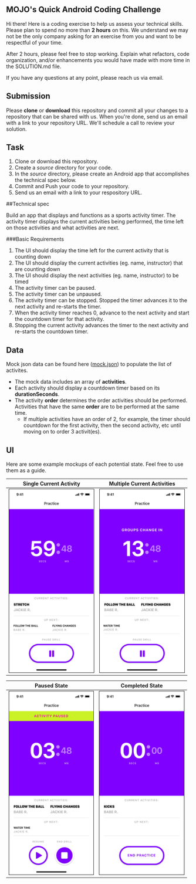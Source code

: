 ## MOJO's Quick Android Coding Challenge

Hi there! Here is a coding exercise to help us assess your technical skills. Please plan to spend no more than **2 hours** on this. We understand we may not be the only company asking for an exercise from you and want to be respectful of your time.

After 2 hours, please feel free to stop working. Explain what refactors, code organization, and/or enhancements you would have made with more time in the SOLUTION.md file.

If you have any questions at any point, please reach us via email.

## Submission
Please **clone** or **download** this repository and commit all your changes to a repository that can be shared with us. When you're done, send us an email with a link to your repository URL. We'll schedule a call to review your solution.

## Task

1. Clone or download this repository.
2. Create a *source* directory for your code.
3. In the *source* directory, please create an Android app that accomplishes the technical spec below.
4. Commit and Push your code to your repository.
5. Send us an email with a link to your respository URL.

##Technical spec

Build an app that displays and functions as a sports activity timer. The activity timer displays the current activities being performed, the time left on those activities and what activities are next.

###Basic Requirements

1. The UI should display the time left for the current activity that is counting down
1. The UI should display the current activities (eg. name, instructor) that are counting down
1. The UI should display the next activities (eg. name, instructor) to be timed
1. The activity timer can be paused.
2. The activity timer can be unpaused.
3. The activity timer can be stopped. Stopped the timer advances it to the next activity and re-starts the timer. 
1. When the activity timer reaches 0, advance to the next activity and start the countdown timer for that activity.
1. Stopping the current activity advances the timer to the next activity and re-starts the countdown timer.

## Data

Mock json data can be found here ([mock.json](mock.json)) to populate the list of activites.

* The mock data includes an array of **activities**. 
* Each activity should display a countdown timer based on its **durationSeconds**. 
* The activity **order** determines the order activities should be performed. Activities that have the same **order** are to be performed at the same time.
	* If multiple activities have an order of 2, for example, the timer should countdown for the first activity, then the second activity, etc until moving on to order 3 activit(es).

## UI

Here are some example mockups of each potential state. Feel free to use them as a guide. 

| Single Current Activity  | Multiple Current Activities |
| ------------- | ------------- |
| <img src="examples/Single Activity.png" height="500" border="1px solid"> | <img src="examples/Multiple Activities.png" height="500" border="1px solid"> |


| Paused State  | Completed State |
| ------------- | ------------- |
| <img src="examples/Stopped State.png" height="500" border="1px solid">  | <img src="examples/Completed State.png" height="500" border="1px solid">
